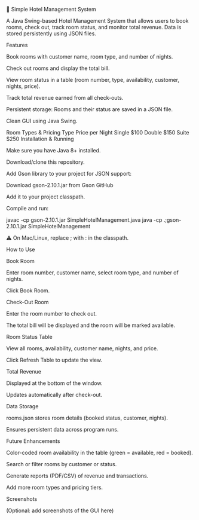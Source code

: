 🏨 Simple Hotel Management System

A Java Swing-based Hotel Management System that allows users to book rooms, check out, track room status, and monitor total revenue. Data is stored persistently using JSON files.

Features

Book rooms with customer name, room type, and number of nights.

Check out rooms and display the total bill.

View room status in a table (room number, type, availability, customer, nights, price).

Track total revenue earned from all check-outs.

Persistent storage: Rooms and their status are saved in a JSON file.

Clean GUI using Java Swing.

Room Types & Pricing
Type	Price per Night
Single	$100
Double	$150
Suite	$250
Installation & Running

Make sure you have Java 8+ installed.

Download/clone this repository.

Add Gson library to your project for JSON support:

Download gson-2.10.1.jar from Gson GitHub

Add it to your project classpath.

Compile and run:

javac -cp gson-2.10.1.jar SimpleHotelManagement.java
java -cp .;gson-2.10.1.jar SimpleHotelManagement


⚠️ On Mac/Linux, replace ; with : in the classpath.

How to Use

Book Room

Enter room number, customer name, select room type, and number of nights.

Click Book Room.

Check-Out Room

Enter the room number to check out.

The total bill will be displayed and the room will be marked available.

Room Status Table

View all rooms, availability, customer name, nights, and price.

Click Refresh Table to update the view.

Total Revenue

Displayed at the bottom of the window.

Updates automatically after check-out.

Data Storage

rooms.json stores room details (booked status, customer, nights).

Ensures persistent data across program runs.

Future Enhancements

Color-coded room availability in the table (green = available, red = booked).

Search or filter rooms by customer or status.

Generate reports (PDF/CSV) of revenue and transactions.

Add more room types and pricing tiers.

Screenshots

(Optional: add screenshots of the GUI here)
